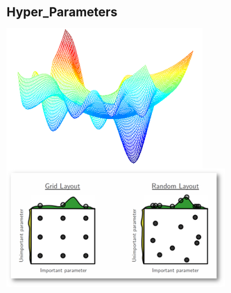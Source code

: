 # Hyper_Parameters

<img align="center" src="https://github.com/Subhamp7/Hyper_Parameters/raw/master/readme_resource/plot.png">


<img align="center" src="https://github.com/Subhamp7/Hyper_Parameters/raw/master/readme_resource/gvsr.png">
